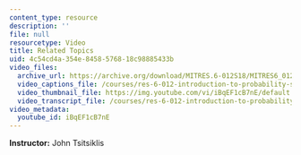 ```yaml
---
content_type: resource
description: ''
file: null
resourcetype: Video
title: Related Topics
uid: 4c54cd4a-354e-8458-5768-18c98885433b
video_files:
  archive_url: https://archive.org/download/MITRES.6-012S18/MITRES6_012S18_L18-08_300k.mp4
  video_captions_file: /courses/res-6-012-introduction-to-probability-spring-2018/241107cfde7856c8b04b3677369c0713_iBqEF1cB7nE.vtt
  video_thumbnail_file: https://img.youtube.com/vi/iBqEF1cB7nE/default.jpg
  video_transcript_file: /courses/res-6-012-introduction-to-probability-spring-2018/8d8a40f319889070ac216c53414ceabc_iBqEF1cB7nE.pdf
video_metadata:
  youtube_id: iBqEF1cB7nE
---
```


**Instructor:** John Tsitsiklis